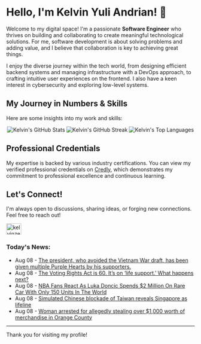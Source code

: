 # Hello, I'm Kelvin Yuli Andrian! 👋

Welcome to my digital space! I'm a passionate **Software Engineer** who thrives on building and collaborating to create meaningful technological solutions. For me, software development is about solving problems and adding value, and I believe that collaboration is key to achieving great things.

I enjoy the diverse journey within the tech world, from designing efficient backend systems and managing infrastructure with a DevOps approach, to crafting intuitive user experiences on the frontend. I also have a keen interest in cybersecurity and exploring low-level systems.

## My Journey in Numbers & Skills

Here are some insights into my work and skills:

<p align="center">
  <img src="https://github-readme-stats.vercel.app/api?username=kelvinzer0&show_icons=true&theme=radical" alt="Kelvin's GitHub Stats" />
  <img src="https://github-readme-streak-stats.herokuapp.com/?user=kelvinzer0&theme=radical" alt="Kelvin's GitHub Streak" />
  <img src="https://github-readme-stats.vercel.app/api/top-langs/?username=kelvinzer0&layout=compact&theme=radical" alt="Kelvin's Top Languages" />
</p>

## Professional Credentials

My expertise is backed by various industry certifications. You can view my verified professional credentials on [Credly](https://www.credly.com/users/kelvin-yuli-andrian/badges), which demonstrates my commitment to professional excellence and continuous learning.

## Let's Connect!

I'm always open to discussions, sharing ideas, or forging new connections. Feel free to reach out!

<p align="left">
    <a href="https://linkedin.com/in/kelvinzero" target="blank"><img align="center" src="https://cdn.jsdelivr.net/npm/simple-icons@3.0.1/icons/linkedin.svg" alt="kelvinzero" height="30" width="40" /></a>
</p>

### Today's News:

<!-- feed start -->
- Aug 08 - [The president, who avoided the Vietnam War draft, has been given multiple Purple Hearts by his supporters.](https://www.yahoo.com/news/videos/president-avoided-vietnam-war-draft-101856527.html)
- Aug 08 - [The Voting Rights Act is 60. It’s on ‘life support.’ What happens next?](https://www.yahoo.com/news/articles/voting-rights-act-60-life-094000378.html)
- Aug 08 - [NBA Fans React As Luka Doncic Spends $2 Million On Rare Car With Only 150 Units In The World](https://sports.yahoo.com/article/nba-fans-react-luka-doncic-045335658.html)
- Aug 08 - [Simulated Chinese blockade of Taiwan reveals Singapore as lifeline](https://www.yahoo.com/news/articles/simulated-chinese-blockade-taiwan-reveals-020419820.html)
- Aug 08 - [Woman arrested for allegedly stealing over $1,000 worth of merchandise in Orange County](https://www.yahoo.com/news/articles/woman-arrested-allegedly-stealing-over-015638944.html)
<!-- feed end -->

---

Thank you for visiting my profile!